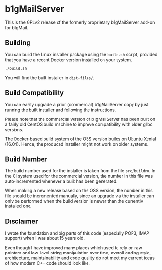 # b1gMailServer

This is the GPLv2 release of the formerly proprietary b1gMailServer add-on for b1gMail.

## Building
You can build the Linux installer package using the `build.sh` script, provided that you have a recent Docker version installed on your system.

```
./build.sh
```

You will find the built installer in `dist-files/`.

## Build Compatibility
You can easily upgrade a prior (commercial) b1gMailServer copy by just running the built installer and following the instructions.

Please note that the commercial version of b1gMailServer has been built on a fairly old CentOS build machine to improve compatibility with older glibc versions.

The Docker-based build system of the OSS version builds on Ubuntu Xenial (16.04). Hence, the produced installer might not work on older systems.

## Build Number
The build number used for the installer is taken from the file `src/buildno`. In the CI system used for the commercial version, the number in this file was auto-incremented whenever a built has been generated.

When making a new release based on the OSS version, the number in this file should be incremented manually, since an upgrade via the installer can only be performed when the build version is newer than the currently installed one.

## Disclaimer
I wrote the foundation and big parts of this code (especially POP3, IMAP support) when I was about 15 years old.

Even though I have improved many places which used to rely on raw pointers and low-level string manipulation over time, overall coding style, architecture, maintainability and code quality do not meet my current ideas of how modern C++ code should look like.
